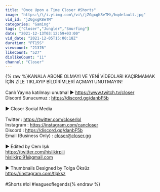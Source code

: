 ```yaml
---
title: "Once Upon a Time Closer #Shorts"
image: "https:\/\/i.ytimg.com\/vi\/jZGgxgK8eTM\/hqdefault.jpg"
vid_id: "jZGgxgK8eTM"
categories: "Gaming"
tags: ["Closer","Jungler","Smurfing"]
date: "2021-12-13T03:12:59+03:00"
vid_date: "2021-12-05T15:00:18Z"
duration: "PT15S"
viewcount: "21376"
likeCount: "527"
dislikeCount: "11"
channel: "Closer"
---
```

{% raw %}KANALA ABONE OLMAYI VE YENİ VİDEOLARI KAÇIRMAMAK İÇİN ZİLE TIKLAYIP BİLDİRİMLERİ AÇMAYI UNUTMAYIN!<br /><br />Canlı Yayına katılmayı unutma! ► <a rel="nofollow" target="blank" href="https://www.twitch.tv/closer">https://www.twitch.tv/closer</a><br />Discord Sunucumuz : <a rel="nofollow" target="blank" href="https://discord.gg/danbF5b">https://discord.gg/danbF5b</a><br /><br />► Closer Social Media <br /><br />Twitter : <a rel="nofollow" target="blank" href="https://twitter.com/closerlol">https://twitter.com/closerlol</a><br />Instagram : <a rel="nofollow" target="blank" href="https://instagram.com/cancloser">https://instagram.com/cancloser</a><br />Discord : <a rel="nofollow" target="blank" href="https://discord.gg/danbF5b">https://discord.gg/danbF5b</a><br />Email (Business Only) : closer@closer.gg<br /><br />► Edited by Cem Işık<br /><a rel="nofollow" target="blank" href="https://twitter.com/hislikirpiii">https://twitter.com/hislikirpiii</a><br />hislikirpi91@gmail.com<br /><br />► Thumbnails Designed by Tolga Öksüz<br /><a rel="nofollow" target="blank" href="https://instagram.com/tlgksz">https://instagram.com/tlgksz</a><br /><br />#Shorts #lol #leagueoflegends{% endraw %}
